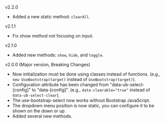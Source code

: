 v2.2.0
  - Added a new static method: `clearAll`.

v2.1.1
  - Fix show method not focusing on input.

v2.1.0
  - Added new methods: `show`, `hide`, and `toggle`.

v2.0.0 (Major version, Breaking Changes)
  - Now initialization must be done using classes instead of functions. (e.g., `new UseBootstrap(target)` instead of `UseBootstrap(target)`).
  - Configuration attribute has been changed from "data-ub-select-[config]" to "data-[config]". (e.g., `data-clearable="true"` instead of `data-ub-select-clear`).
  - The use-bootstrap-select now works without Bootstrap JavaScript.
  - The dropdown menu position is now static, you can configure it to be shown on the down or up.
  - Added several new methods.
